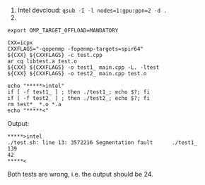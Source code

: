 1. Intel devcloud: `qsub -I -l nodes=1:gpu:ppn=2 -d .`
2. 
```
export OMP_TARGET_OFFLOAD=MANDATORY

CXX=icpx
CXXFLAGS="-qopenmp -fopenmp-targets=spir64"
${CXX} ${CXXFLAGS} -c test.cpp
ar cq libtest.a test.o
${CXX} ${CXXFLAGS} -o test1_ main.cpp -L. -ltest
${CXX} ${CXXFLAGS} -o test2_ main.cpp test.o

echo "*****>intel"
if [ -f test1_ ] ; then ./test1_; echo $?; fi
if [ -f test2_ ] ; then ./test2_; echo $?; fi
rm test*_ *.o *.a
echo "*****<"
```
Output:
```
*****>intel
./test.sh: line 13: 3572216 Segmentation fault      ./test1_
139
42
*****<
```
Both tests are wrong, i.e. the output should be 24.